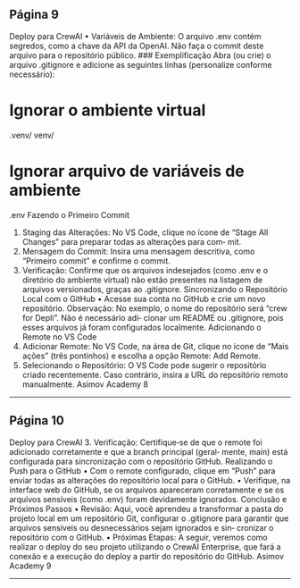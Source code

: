 ## Página 9

Deploy para CrewAI
• Variáveis de Ambiente:
O arquivo .env contém segredos, como a chave da API da OpenAI. Não faça o commit deste
arquivo para o repositório público. ### Exemplificação
Abra (ou crie) o arquivo .gitignore e adicione as seguintes linhas (personalize conforme
necessário):
# Ignorar o ambiente virtual
.venv/
venv/
# Ignorar arquivo de variáveis de ambiente
.env
Fazendo o Primeiro Commit
1. Staging das Alterações:
No VS Code, clique no ícone de “Stage All Changes” para preparar todas as alterações para com‑
mit.
2. Mensagem do Commit:
Insira uma mensagem descritiva, como “Primeiro commit” e confirme o commit.
3. Verificação:
Confirme que os arquivos indesejados (como .env e o diretório do ambiente virtual) não estão
presentes na listagem de arquivos versionados, graças ao .gitignore.
Sincronizando o Repositório Local com o GitHub
• Acesse sua conta no GitHub e crie um novo repositório.
Observação: No exemplo, o nome do repositório será “crew for Depli”. Não é necessário adi‑
cionar um README ou .gitignore, pois esses arquivos já foram configurados localmente.
Adicionando o Remote no VS Code
1. Adicionar Remote:
No VS Code, na área de Git, clique no ícone de “Mais ações” (três pontinhos) e escolha a opção
Remote: Add Remote.
2. Selecionando o Repositório:
O VS Code pode sugerir o repositório criado recentemente. Caso contrário, insira a URL do
repositório remoto manualmente.
Asimov Academy
8


---
## Página 10

Deploy para CrewAI
3. Verificação:
Certifique‑se de que o remote foi adicionado corretamente e que a branch principal (geral‑
mente, main) está configurada para sincronização com o repositório GitHub.
Realizando o Push para o GitHub
• Com o remote configurado, clique em “Push” para enviar todas as alterações do repositório
local para o GitHub.
• Verifique, na interface web do GitHub, se os arquivos apareceram corretamente e se os arquivos
sensíveis (como .env) foram devidamente ignorados.
Conclusão e Próximos Passos
• Revisão:
Aqui, você aprendeu a transformar a pasta do projeto local em um repositório Git, configurar
o .gitignore para garantir que arquivos sensíveis ou desnecessários sejam ignorados e sin‑
cronizar o repositório com o GitHub.
• Próximas Etapas:
A seguir, veremos como realizar o deploy do seu projeto utilizando o CrewAI Enterprise, que fará
a conexão e a execução do deploy a partir do repositório do GitHub.
Asimov Academy
9


---